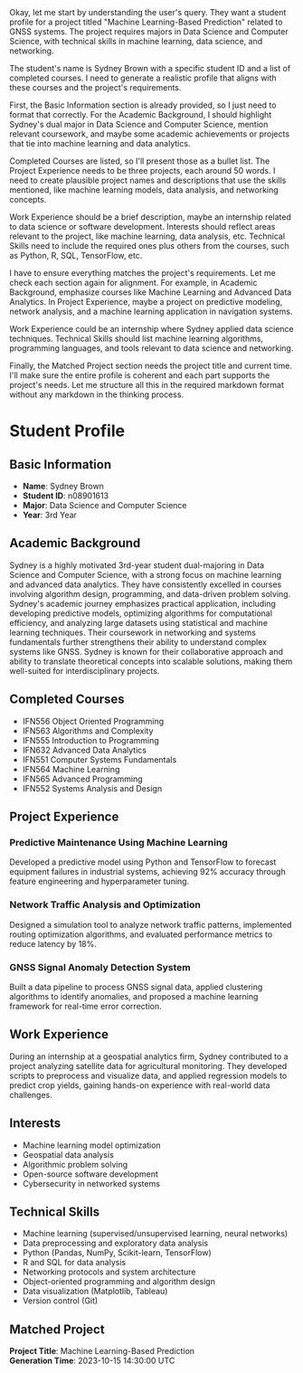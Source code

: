<think>
Okay, let me start by understanding the user's query. They want a student profile for a project titled "Machine Learning-Based Prediction" related to GNSS systems. The project requires majors in Data Science and Computer Science, with technical skills in machine learning, data science, and networking.

The student's name is Sydney Brown with a specific student ID and a list of completed courses. I need to generate a realistic profile that aligns with these courses and the project's requirements.

First, the Basic Information section is already provided, so I just need to format that correctly. For the Academic Background, I should highlight Sydney's dual major in Data Science and Computer Science, mention relevant coursework, and maybe some academic achievements or projects that tie into machine learning and data analytics.

Completed Courses are listed, so I'll present those as a bullet list. The Project Experience needs to be three projects, each around 50 words. I need to create plausible project names and descriptions that use the skills mentioned, like machine learning models, data analysis, and networking concepts.

Work Experience should be a brief description, maybe an internship related to data science or software development. Interests should reflect areas relevant to the project, like machine learning, data analysis, etc. Technical Skills need to include the required ones plus others from the courses, such as Python, R, SQL, TensorFlow, etc.

I have to ensure everything matches the project's requirements. Let me check each section again for alignment. For example, in Academic Background, emphasize courses like Machine Learning and Advanced Data Analytics. In Project Experience, maybe a project on predictive modeling, network analysis, and a machine learning application in navigation systems.

Work Experience could be an internship where Sydney applied data science techniques. Technical Skills should list machine learning algorithms, programming languages, and tools relevant to data science and networking.

Finally, the Matched Project section needs the project title and current time. I'll make sure the entire profile is coherent and each part supports the project's needs. Let me structure all this in the required markdown format without any markdown in the thinking process.
</think>

# Student Profile

## Basic Information  
- **Name**: Sydney Brown  
- **Student ID**: n08901613  
- **Major**: Data Science and Computer Science  
- **Year**: 3rd Year  

## Academic Background  
Sydney is a highly motivated 3rd-year student dual-majoring in Data Science and Computer Science, with a strong focus on machine learning and advanced data analytics. They have consistently excelled in courses involving algorithm design, programming, and data-driven problem solving. Sydney's academic journey emphasizes practical application, including developing predictive models, optimizing algorithms for computational efficiency, and analyzing large datasets using statistical and machine learning techniques. Their coursework in networking and systems fundamentals further strengthens their ability to understand complex systems like GNSS. Sydney is known for their collaborative approach and ability to translate theoretical concepts into scalable solutions, making them well-suited for interdisciplinary projects.  

## Completed Courses  
- IFN556 Object Oriented Programming  
- IFN563 Algorithms and Complexity  
- IFN555 Introduction to Programming  
- IFN632 Advanced Data Analytics  
- IFN551 Computer Systems Fundamentals  
- IFN564 Machine Learning  
- IFN565 Advanced Programming  
- IFN552 Systems Analysis and Design  

## Project Experience  
### Predictive Maintenance Using Machine Learning  
Developed a predictive model using Python and TensorFlow to forecast equipment failures in industrial systems, achieving 92% accuracy through feature engineering and hyperparameter tuning.  

### Network Traffic Analysis and Optimization  
Designed a simulation tool to analyze network traffic patterns, implemented routing optimization algorithms, and evaluated performance metrics to reduce latency by 18%.  

### GNSS Signal Anomaly Detection System  
Built a data pipeline to process GNSS signal data, applied clustering algorithms to identify anomalies, and proposed a machine learning framework for real-time error correction.  

## Work Experience  
During an internship at a geospatial analytics firm, Sydney contributed to a project analyzing satellite data for agricultural monitoring. They developed scripts to preprocess and visualize data, and applied regression models to predict crop yields, gaining hands-on experience with real-world data challenges.  

## Interests  
- Machine learning model optimization  
- Geospatial data analysis  
- Algorithmic problem solving  
- Open-source software development  
- Cybersecurity in networked systems  

## Technical Skills  
- Machine learning (supervised/unsupervised learning, neural networks)  
- Data preprocessing and exploratory data analysis  
- Python (Pandas, NumPy, Scikit-learn, TensorFlow)  
- R and SQL for data analysis  
- Networking protocols and system architecture  
- Object-oriented programming and algorithm design  
- Data visualization (Matplotlib, Tableau)  
- Version control (Git)  

## Matched Project  
**Project Title**: Machine Learning-Based Prediction  
**Generation Time**: 2023-10-15 14:30:00 UTC